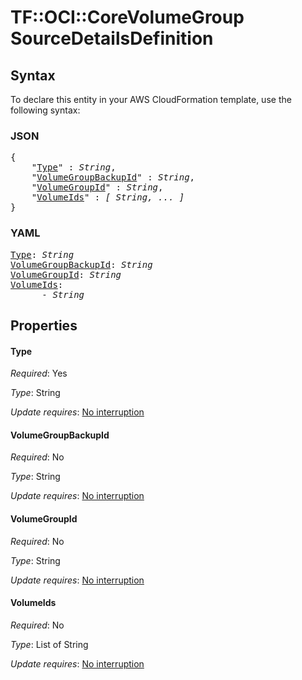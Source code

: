 # TF::OCI::CoreVolumeGroup SourceDetailsDefinition

## Syntax

To declare this entity in your AWS CloudFormation template, use the following syntax:

### JSON

<pre>
{
    "<a href="#type" title="Type">Type</a>" : <i>String</i>,
    "<a href="#volumegroupbackupid" title="VolumeGroupBackupId">VolumeGroupBackupId</a>" : <i>String</i>,
    "<a href="#volumegroupid" title="VolumeGroupId">VolumeGroupId</a>" : <i>String</i>,
    "<a href="#volumeids" title="VolumeIds">VolumeIds</a>" : <i>[ String, ... ]</i>
}
</pre>

### YAML

<pre>
<a href="#type" title="Type">Type</a>: <i>String</i>
<a href="#volumegroupbackupid" title="VolumeGroupBackupId">VolumeGroupBackupId</a>: <i>String</i>
<a href="#volumegroupid" title="VolumeGroupId">VolumeGroupId</a>: <i>String</i>
<a href="#volumeids" title="VolumeIds">VolumeIds</a>: <i>
      - String</i>
</pre>

## Properties

#### Type

_Required_: Yes

_Type_: String

_Update requires_: [No interruption](https://docs.aws.amazon.com/AWSCloudFormation/latest/UserGuide/using-cfn-updating-stacks-update-behaviors.html#update-no-interrupt)

#### VolumeGroupBackupId

_Required_: No

_Type_: String

_Update requires_: [No interruption](https://docs.aws.amazon.com/AWSCloudFormation/latest/UserGuide/using-cfn-updating-stacks-update-behaviors.html#update-no-interrupt)

#### VolumeGroupId

_Required_: No

_Type_: String

_Update requires_: [No interruption](https://docs.aws.amazon.com/AWSCloudFormation/latest/UserGuide/using-cfn-updating-stacks-update-behaviors.html#update-no-interrupt)

#### VolumeIds

_Required_: No

_Type_: List of String

_Update requires_: [No interruption](https://docs.aws.amazon.com/AWSCloudFormation/latest/UserGuide/using-cfn-updating-stacks-update-behaviors.html#update-no-interrupt)

